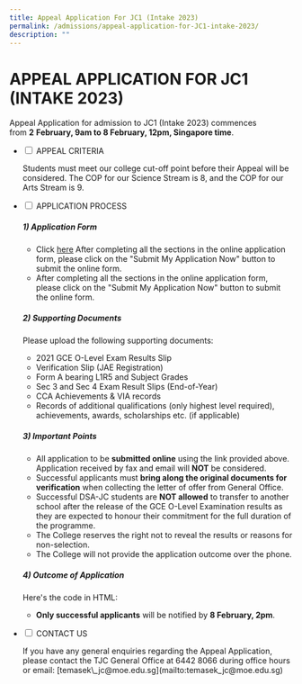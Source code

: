 ```yaml
---
title: Appeal Application For JC1 (Intake 2023)
permalink: /admissions/appeal-application-for-JC1-intake-2023/
description: ""
---
```

# APPEAL APPLICATION FOR JC1 (INTAKE 2023)

Appeal Application for admission to JC1 (Intake 2023) commences from&nbsp;**2**&nbsp;**February, 9am to 8 February, 12pm, Singapore time**.

<ul class="jekyllcodex_accordion">  
  
<li><input type="checkbox" id="accordion1">  
<label for="accordion1">APPEAL CRITERIA</label><div>  
<p>Students must meet our college cut-off point before their Appeal will be considered.&nbsp;The COP for our Science Stream is 8, and the COP for&nbsp;our Arts Stream is 9.</p>  
</div></li>  
  
<li><input type="checkbox" id="accordion2">  
<label for="accordion2">APPLICATION PROCESS</label><div>  
<p> 
	
<h5> 1) Application Form </h5>

<ul> <li>Click <a href="https://matrix.tjc.edu.sg/0/appeal.html" target="\_blank">here</a> After completing all the sections in the online application form, please click on the "Submit My Application Now" button to submit the online form.</li>
	
<li>After completing all the sections in the online application form, please click on the "Submit My Application Now" button to submit the online form. </li>
	
</ul>

<h5> 2) Supporting Documents</h5>

Please upload the following supporting documents:

<ul> 
<li>2021 GCE O-Level Exam Results Slip</li> 
<li>Verification Slip (JAE Registration)</li> 
<li>Form A bearing L1R5 and Subject Grades</li>
<li>Sec 3 and Sec 4 Exam Result Slips (End-of-Year)</li> 
<li>CCA Achievements &amp; VIA records</li> 
<li>Records of additional qualifications (only highest level required), achievements, awards, scholarships etc. (if applicable)</li>
</ul>

<h5> 3) Important Points </h5>

<ul> 
<li>All application to be <strong>submitted online</strong> using the link provided above. Application received by fax and email will <strong>NOT</strong> be considered.</li> 

<li>Successful applicants must <strong>bring along the original documents for verification</strong> when collecting the letter of offer from General Office.</li> 

<li>Successful DSA-JC students are <strong>NOT allowed</strong> to transfer to another school after the release of the GCE O-Level Examination results as they are expected to honour their commitment for the full duration of the programme.</li> 

<li>The College reserves the right not to reveal the results or reasons for non-selection.</li>

<li>The College will not provide the application outcome over the phone.</li> 
</ul>

<h5> 4) Outcome of Application </h5>

Here's the code in HTML:

<ul> <li><strong>Only successful applicants</strong> will be notified by <strong>8 February, 2pm</strong>.</li> 
</ul>

</p>  
</div></li>  
  
<li><input type="checkbox" id="accordion3">  
<label for="accordion3">CONTACT US</label><div>  
<p>If you have any general enquiries regarding the Appeal Application, please contact the TJC General Office at&nbsp;6442 8066&nbsp;during office hours or email:&nbsp;[temasek\_jc@moe.edu.sg](mailto:temasek_jc@moe.edu.sg)</p>  
</div></li>  
  
</ul>